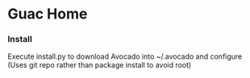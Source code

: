 # Guac Home

### Install
Execute install.py to download Avocado into ~/.avocado and configure
(Uses git repo rather than package install to avoid root)



